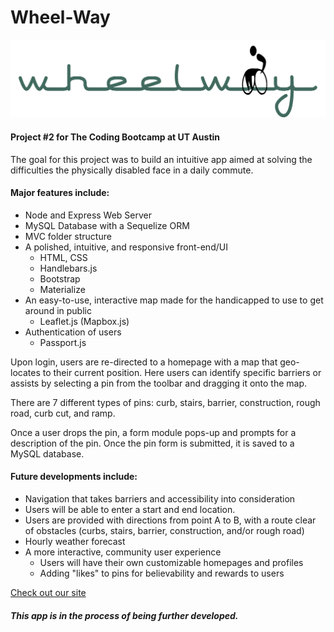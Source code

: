 # Wheel-Way

![Image of wheelway2](https://github.com/nabiya15/Wheel-Way/blob/master/public/images/wheelway2.png)

#### Project #2 for The Coding Bootcamp at UT Austin 

The goal for this project was to build an intuitive app aimed at solving the difficulties the physically disabled face in a daily commute.

#### Major features include: 
  * Node and Express Web Server 
  * MySQL Database with a Sequelize ORM 
  * MVC folder structure 
  * A polished, intuitive, and responsive front-end/UI
    * HTML, CSS
    * Handlebars.js
    * Bootstrap
    * Materialize
  * An easy-to-use, interactive map made for the handicapped to use to get around in public
    * Leaflet.js (Mapbox.js)
  * Authentication of users
    * Passport.js
 
Upon login, users are re-directed to a homepage with a map that geo-locates to their current position.
Here users can identify specific barriers or assists by selecting a pin from the toolbar and dragging it onto the map.

There are 7 different types of pins: curb, stairs, barrier, construction, rough road, curb cut, and ramp. 

Once a user drops the pin, a form module pops-up and prompts for a description of the pin.
Once the pin form is submitted, it is saved to a MySQL database. 

#### Future developments include: 
  * Navigation that takes barriers and accessibility into consideration
   * Users will be able to enter a start and end location.
   * Users are provided with directions from point A to B, with a route clear of obstacles (curbs, stairs, barrier, construction, and/or rough road)
  * Hourly weather forecast 
  * A more interactive, community user experience
    * Users will have their own customizable homepages and profiles 
    * Adding "likes" to pins for believability and rewards to users
  
[Check out our site](https://wheelway.herokuapp.com)

#### *This app is in the process of being further developed.*
